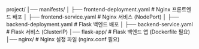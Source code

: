 project/
│── manifests/
│   ├── frontend-deployment.yaml   # Nginx 프론트엔드 배포
│   ├── frontend-service.yaml      # Nginx 서비스 (NodePort)
│   ├── backend-deployment.yaml    # Flask 백엔드 배포
│   ├── backend-service.yaml       # Flask 서비스 (ClusterIP)
│── flask-app/                     # Flask 백엔드 앱 (Dockerfile 필요)
│── nginx/                         # Nginx 설정 파일 (nginx.conf 필요)
